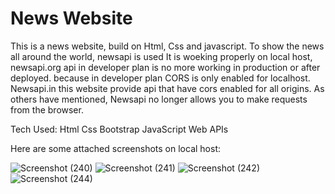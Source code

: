 # News Website

This is a news website, build on Html, Css and javascript. To show the news all around the world, newsapi is used It is woeking properly on local host, newsapi.org api in developer plan is no more working in production or after deployed. because in developer plan CORS is only enabled for localhost. Newsapi.in this website provide api that have cors enabled for all origins. As others have mentioned, Newsapi no longer allows you to make requests from the browser.

Tech Used: Html Css Bootstrap JavaScript Web APIs

Here are some attached screenshots on local host:

![Screenshot (240)](https://github.com/vishkatyan/news-website/assets/82721870/de35ce00-ef48-4d20-a484-e0aa7416b28e)
![Screenshot (241)](https://github.com/vishkatyan/news-website/assets/82721870/527861d6-0598-4b4e-84f8-b91493a34349)
![Screenshot (242)](https://github.com/vishkatyan/news-website/assets/82721870/3cc318ea-2039-4dd0-b9e7-241c2112efb4)
![Screenshot (244)](https://github.com/vishkatyan/news-website/assets/82721870/459b5d06-bebd-4d7f-9cb3-81c05a7d6cd8)
